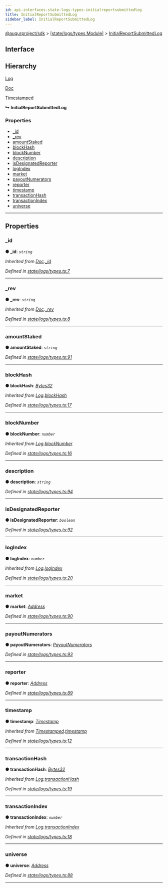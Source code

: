 ```yaml
---
id: api-interfaces-state-logs-types-initialreportsubmittedlog
title: InitialReportSubmittedLog
sidebar_label: InitialReportSubmittedLog
---
```


[@augurproject/sdk](api-readme.md) > [[state/logs/types Module]](api-modules-state-logs-types-module.md) > [InitialReportSubmittedLog](api-interfaces-state-logs-types-initialreportsubmittedlog.md)

## Interface

## Hierarchy

 [Log](api-interfaces-state-logs-types-log.md)

 [Doc](api-interfaces-state-logs-types-doc.md)

 [Timestamped](api-interfaces-state-logs-types-timestamped.md)

**↳ InitialReportSubmittedLog**

### Properties

* [_id](api-interfaces-state-logs-types-initialreportsubmittedlog.md#_id)
* [_rev](api-interfaces-state-logs-types-initialreportsubmittedlog.md#_rev)
* [amountStaked](api-interfaces-state-logs-types-initialreportsubmittedlog.md#amountstaked)
* [blockHash](api-interfaces-state-logs-types-initialreportsubmittedlog.md#blockhash)
* [blockNumber](api-interfaces-state-logs-types-initialreportsubmittedlog.md#blocknumber)
* [description](api-interfaces-state-logs-types-initialreportsubmittedlog.md#description)
* [isDesignatedReporter](api-interfaces-state-logs-types-initialreportsubmittedlog.md#isdesignatedreporter)
* [logIndex](api-interfaces-state-logs-types-initialreportsubmittedlog.md#logindex)
* [market](api-interfaces-state-logs-types-initialreportsubmittedlog.md#market)
* [payoutNumerators](api-interfaces-state-logs-types-initialreportsubmittedlog.md#payoutnumerators)
* [reporter](api-interfaces-state-logs-types-initialreportsubmittedlog.md#reporter)
* [timestamp](api-interfaces-state-logs-types-initialreportsubmittedlog.md#timestamp)
* [transactionHash](api-interfaces-state-logs-types-initialreportsubmittedlog.md#transactionhash)
* [transactionIndex](api-interfaces-state-logs-types-initialreportsubmittedlog.md#transactionindex)
* [universe](api-interfaces-state-logs-types-initialreportsubmittedlog.md#universe)

---

## Properties

<a id="_id"></a>

###  _id

**● _id**: *`string`*

*Inherited from [Doc](api-interfaces-state-logs-types-doc.md).[_id](api-interfaces-state-logs-types-doc.md#_id)*

*Defined in [state/logs/types.ts:7](https://github.com/AugurProject/augur/blob/06e47ad207/packages/augur-sdk/src/state/logs/types.ts#L7)*

___
<a id="_rev"></a>

###  _rev

**● _rev**: *`string`*

*Inherited from [Doc](api-interfaces-state-logs-types-doc.md).[_rev](api-interfaces-state-logs-types-doc.md#_rev)*

*Defined in [state/logs/types.ts:8](https://github.com/AugurProject/augur/blob/06e47ad207/packages/augur-sdk/src/state/logs/types.ts#L8)*

___
<a id="amountstaked"></a>

###  amountStaked

**● amountStaked**: *`string`*

*Defined in [state/logs/types.ts:91](https://github.com/AugurProject/augur/blob/06e47ad207/packages/augur-sdk/src/state/logs/types.ts#L91)*

___
<a id="blockhash"></a>

###  blockHash

**● blockHash**: *[Bytes32](api-modules-state-logs-types-module.md#bytes32)*

*Inherited from [Log](api-interfaces-state-logs-types-log.md).[blockHash](api-interfaces-state-logs-types-log.md#blockhash)*

*Defined in [state/logs/types.ts:17](https://github.com/AugurProject/augur/blob/06e47ad207/packages/augur-sdk/src/state/logs/types.ts#L17)*

___
<a id="blocknumber"></a>

###  blockNumber

**● blockNumber**: *`number`*

*Inherited from [Log](api-interfaces-state-logs-types-log.md).[blockNumber](api-interfaces-state-logs-types-log.md#blocknumber)*

*Defined in [state/logs/types.ts:16](https://github.com/AugurProject/augur/blob/06e47ad207/packages/augur-sdk/src/state/logs/types.ts#L16)*

___
<a id="description"></a>

###  description

**● description**: *`string`*

*Defined in [state/logs/types.ts:94](https://github.com/AugurProject/augur/blob/06e47ad207/packages/augur-sdk/src/state/logs/types.ts#L94)*

___
<a id="isdesignatedreporter"></a>

###  isDesignatedReporter

**● isDesignatedReporter**: *`boolean`*

*Defined in [state/logs/types.ts:92](https://github.com/AugurProject/augur/blob/06e47ad207/packages/augur-sdk/src/state/logs/types.ts#L92)*

___
<a id="logindex"></a>

###  logIndex

**● logIndex**: *`number`*

*Inherited from [Log](api-interfaces-state-logs-types-log.md).[logIndex](api-interfaces-state-logs-types-log.md#logindex)*

*Defined in [state/logs/types.ts:20](https://github.com/AugurProject/augur/blob/06e47ad207/packages/augur-sdk/src/state/logs/types.ts#L20)*

___
<a id="market"></a>

###  market

**● market**: *[Address](api-modules-state-logs-types-module.md#address)*

*Defined in [state/logs/types.ts:90](https://github.com/AugurProject/augur/blob/06e47ad207/packages/augur-sdk/src/state/logs/types.ts#L90)*

___
<a id="payoutnumerators"></a>

###  payoutNumerators

**● payoutNumerators**: *[PayoutNumerators](api-modules-state-logs-types-module.md#payoutnumerators)*

*Defined in [state/logs/types.ts:93](https://github.com/AugurProject/augur/blob/06e47ad207/packages/augur-sdk/src/state/logs/types.ts#L93)*

___
<a id="reporter"></a>

###  reporter

**● reporter**: *[Address](api-modules-state-logs-types-module.md#address)*

*Defined in [state/logs/types.ts:89](https://github.com/AugurProject/augur/blob/06e47ad207/packages/augur-sdk/src/state/logs/types.ts#L89)*

___
<a id="timestamp"></a>

###  timestamp

**● timestamp**: *[Timestamp](api-modules-state-logs-types-module.md#timestamp)*

*Inherited from [Timestamped](api-interfaces-state-logs-types-timestamped.md).[timestamp](api-interfaces-state-logs-types-timestamped.md#timestamp)*

*Defined in [state/logs/types.ts:12](https://github.com/AugurProject/augur/blob/06e47ad207/packages/augur-sdk/src/state/logs/types.ts#L12)*

___
<a id="transactionhash"></a>

###  transactionHash

**● transactionHash**: *[Bytes32](api-modules-state-logs-types-module.md#bytes32)*

*Inherited from [Log](api-interfaces-state-logs-types-log.md).[transactionHash](api-interfaces-state-logs-types-log.md#transactionhash)*

*Defined in [state/logs/types.ts:19](https://github.com/AugurProject/augur/blob/06e47ad207/packages/augur-sdk/src/state/logs/types.ts#L19)*

___
<a id="transactionindex"></a>

###  transactionIndex

**● transactionIndex**: *`number`*

*Inherited from [Log](api-interfaces-state-logs-types-log.md).[transactionIndex](api-interfaces-state-logs-types-log.md#transactionindex)*

*Defined in [state/logs/types.ts:18](https://github.com/AugurProject/augur/blob/06e47ad207/packages/augur-sdk/src/state/logs/types.ts#L18)*

___
<a id="universe"></a>

###  universe

**● universe**: *[Address](api-modules-state-logs-types-module.md#address)*

*Defined in [state/logs/types.ts:88](https://github.com/AugurProject/augur/blob/06e47ad207/packages/augur-sdk/src/state/logs/types.ts#L88)*

___

